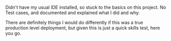Didn't have my usual IDE installed, so stuck to the basics on this project.  No Test cases, and documented and explained what I did and why.

There are definitely things I would do differently if this was a true production level deployment, but given this is just a quick skills test, here you go.
